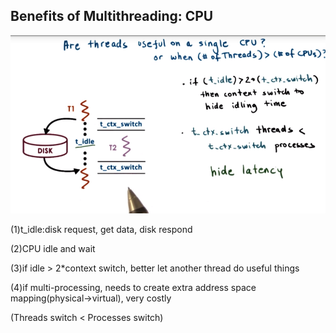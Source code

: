## Benefits of Multithreading: CPU

![](/assets/threadings_in_cpu.png)

(1)t_idle:disk request, get data, disk respond

(2)CPU idle and wait  

(3)if idle > 2*context switch, better let another thread do useful things  

(4)if multi-processing, needs to create extra address space mapping(physical->virtual), very costly

(Threads switch &lt; Processes switch)
